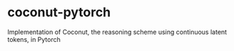 # coconut-pytorch
Implementation of Coconut, the reasoning scheme using continuous latent tokens, in Pytorch
